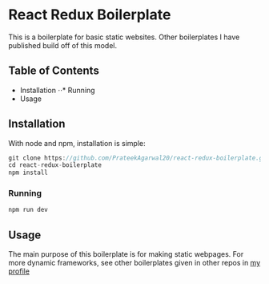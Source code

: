 # React Redux Boilerplate
This is a boilerplate for basic static websites. Other boilerplates I have published build off of this model.

## Table of Contents
* Installation
⋅⋅* Running
* Usage

## Installation
With node and npm, installation is simple:
```javascript
git clone https://github.com/PrateekAgarwal20/react-redux-boilerplate.git
cd react-redux-boilerplate
npm install
```
### Running
``` javascript
npm run dev
```
## Usage
The main purpose of this boilerplate is for making static webpages. For more dynamic frameworks, see other boilerplates given in other repos in [my profile](https://github.com/PrateekAgarwal20)

